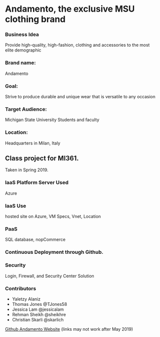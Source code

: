 # Andamento, the exclusive MSU clothing brand
### Business Idea
Provide high-quality, high-fashion, clothing and accessories to the most elite demographic
### Brand name:
Andamento
### Goal:
Strive to produce durable and unique wear that is versatile to any occasion
### Target Audience:
Michigan State University Students and faculty
### Location:
Headquarters in Milan, Italy

## Class project for MI361.
Taken in Spring 2019.
### IaaS Platform Server Used
Azure
### IaaS Use
hosted site on Azure,  VM Specs, Vnet, Location
### PaaS 
SQL database, nopCommerce
### Continuous Deployment through Github.
### Security 
Login, Firewall, and Security Center Solution

 ### Contributors
* Yaletzy Alaniz
* Thomas Jones @TJones58
* Jessica Lam @jessicalam
* Rehman Sheikh @sheikhre
* Christian Skarli @skarlich


[Github Andamento Website](https://jessicalam.github.io/Andamento/)
(links may not work after May 2019)

